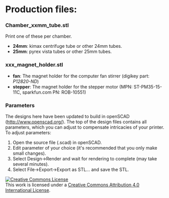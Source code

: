 # Production files:
### Chamber_xxmm_tube.stl 
Print one of these per chamber.  
  - __24mm__: kimax centrifuge tube or other 24mm tubes.
  - __25mm__: pyrex vista tubes or other 25mm tubes.

### xxx_magnet_holder.stl
  - __fan__: The magnet holder for the computer fan stirrer (digikey part: _P12820-ND_)
  - __stepper__: The magnet holder for the stepper motor (MPN: ST-PM35-15-11C, sparkfun.com PN: ROB-10551)

### Parameters 
The designs here have been updated to build in openSCAD (http://www.openscad.org/).  The top of the design files contains all parameters, which you can adjust to compensate intricacies of your printer.  To adjust parameters:

  1) Open the source file (.scad) in openSCAD.
  2) Edit parameter of your choice (it's recommended that you only make small changes).
  3) Select Design->Render and wait for rendering to complete (may take several minutes).
  4) Select File->Export->Export as STL... and save the STL.  
  
  <a rel="license" href="http://creativecommons.org/licenses/by/4.0/"><img alt="Creative Commons License" style="border-width:0" src="https://i.creativecommons.org/l/by/4.0/88x31.png" /></a><br />This work is licensed under a <a rel="license" href="http://creativecommons.org/licenses/by/4.0/">Creative Commons Attribution 4.0 International License</a>.
